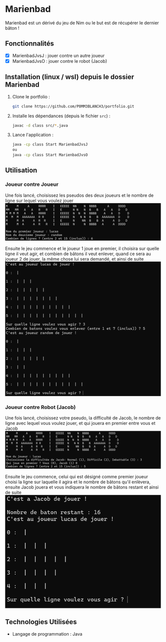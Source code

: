 # Marienbad

Marienbad est un dérivé du jeu de Nim ou le but est de récupérer le dernier bâton !

## Fonctionnalités
- [x] MarienbadJvsJ : jouer contre un autre joueur
- [x] MarienbadJvsO : jouer contre le robot (Jacob)

## Installation (linux / wsl) depuis le dossier Marienbad

1. Clone le portfolio :
   ```sh
   git clone https://github.com/P0MM3BLANCH3/portfolio.git
   ```
2. Installe les dépendances (depuis le fichier `src`) :
   ```sh
   javac -d class src/*.java
   ```
3. Lance l'application :
   ```sh
   java -cp class Start MarienbadJvsJ
   ou
   java -cp class Start MarienbadJvsO
   ```

## Utilisation
### Joueur contre Joueur
Une fois lancé, choisissez les pseudos des deux joueurs et le nombre de ligne sur lequel vous voulez jouer
![Choix pseudos et nombre de lignes](image.png)

Ensuite le jeu commence et le joueur 1 joue en premier, il choisira sur quelle ligne il veut agir, et combien de bâtons il veut enlever, quand ce sera au joueur 2 de jouer, la même chose lui sera demandé, et ainsi de suite
![Choix ligne et nombre de bâtons](image-1.png)

### Joueur contre Robot (Jacob)
Une fois lancé, choisissez votre pseudo, la difficulté de Jacob, le nombre de ligne avec lequel vous voulez jouer, et qui jouera en premier entre vous et Jacob
![Choix options de jeu](image-2.png)

Ensuite le jeu commence, celui qui est désigné comme premier joueur choisi la ligne sur laquelle il agira et le nombre de bâtons qu'il enlèvera, ensuite Jacob jouera et vous indiquera le nombre de bâtons restant et ainsi de suite
![Jacob à jouer](image-3.png)


## Technologies Utilisées
- Langage de programmation : Java

